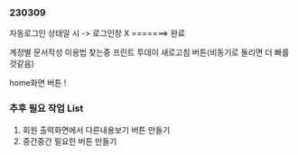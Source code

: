 ### 230309

자동로그인 상태일 시 -> 로그인창 X
=======> 완료

계정별 문서작성 이용법 찾는중
프린트 투데이 새로고침 버튼(비동기로 돌리면 더 빠를것같음)

home화면 버튼 !

### 추후 필요 작업 List

1. 회원 출력화면에서 다른내용보기 버튼 만들기
2. 중간중간 필요한 버튼 만들기
